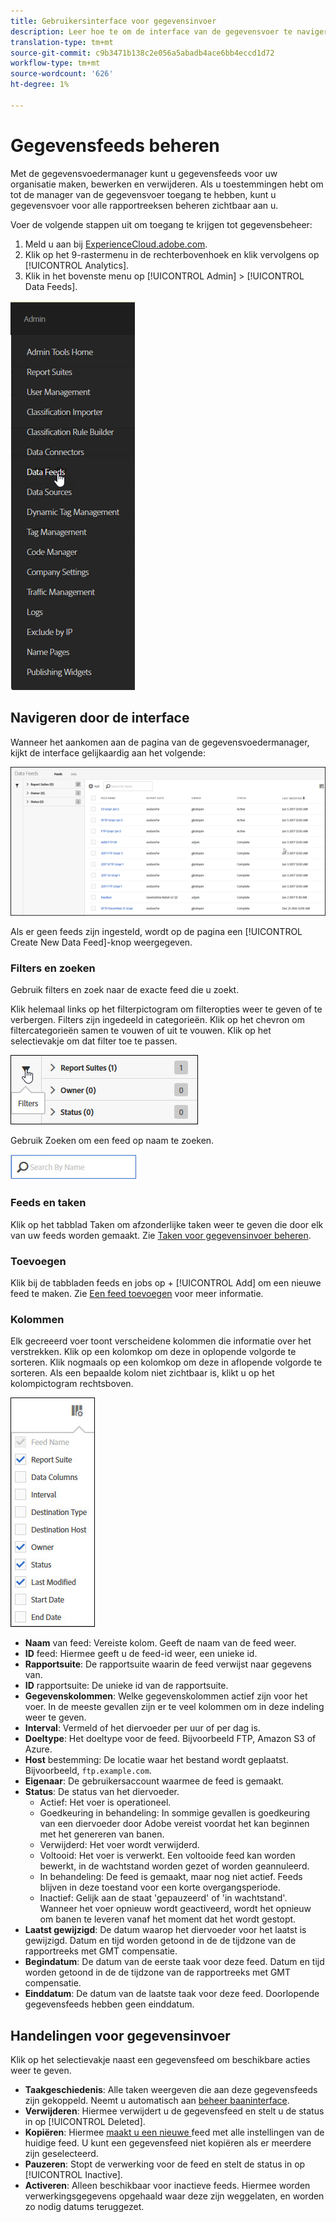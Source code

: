 ```yaml
---
title: Gebruikersinterface voor gegevensinvoer
description: Leer hoe te om de interface van de gegevensvoer te navigeren.
translation-type: tm+mt
source-git-commit: c9b3471b138c2e056a5abadb4ace6bb4eccd1d72
workflow-type: tm+mt
source-wordcount: '626'
ht-degree: 1%

---
```



# Gegevensfeeds beheren

Met de gegevensvoedermanager kunt u gegevensfeeds voor uw organisatie maken, bewerken en verwijderen. Als u toestemmingen hebt om tot de manager van de gegevensvoer toegang te hebben, kunt u gegevensvoer voor alle rapportreeksen beheren zichtbaar aan u.

Voer de volgende stappen uit om toegang te krijgen tot gegevensbeheer:

1. Meld u aan bij [ExperienceCloud.adobe.com](https://experiencecloud.adobe.com).
2. Klik op het 9-rastermenu in de rechterbovenhoek en klik vervolgens op [!UICONTROL Analytics].
3. Klik in het bovenste menu op [!UICONTROL Admin] > [!UICONTROL Data Feeds].

![Menu Gegevensinvoer](assets/AdminMenu.png)

## Navigeren door de interface

Wanneer het aankomen aan de pagina van de gegevensvoedermanager, kijkt de interface gelijkaardig aan het volgende:

![Gegevensfeeds](assets/feeds.png)

Als er geen feeds zijn ingesteld, wordt op de pagina een [!UICONTROL Create New Data Feed]-knop weergegeven.

### Filters en zoeken

Gebruik filters en zoek naar de exacte feed die u zoekt.

Klik helemaal links op het filterpictogram om filteropties weer te geven of te verbergen. Filters zijn ingedeeld in categorieën. Klik op het chevron om filtercategorieën samen te vouwen of uit te vouwen. Klik op het selectievakje om dat filter toe te passen.

![Filter](assets/filters.jpg)

Gebruik Zoeken om een feed op naam te zoeken.

![Zoeken](assets/search.jpg)

### Feeds en taken

Klik op het tabblad Taken om afzonderlijke taken weer te geven die door elk van uw feeds worden gemaakt. Zie [Taken voor gegevensinvoer beheren](df-manage-jobs.md).

### Toevoegen

Klik bij de tabbladen feeds en jobs op + [!UICONTROL Add] om een nieuwe feed te maken. Zie [Een feed toevoegen](create-feed.md) voor meer informatie.

### Kolommen

Elk gecreeerd voer toont verscheidene kolommen die informatie over het verstrekken. Klik op een kolomkop om deze in oplopende volgorde te sorteren. Klik nogmaals op een kolomkop om deze in aflopende volgorde te sorteren. Als een bepaalde kolom niet zichtbaar is, klikt u op het kolompictogram rechtsboven.

![Kolompictogram](assets/cols.jpg)

* **Naam** van feed: Vereiste kolom. Geeft de naam van de feed weer.
* **ID** feed: Hiermee geeft u de feed-id weer, een unieke id.
* **Rapportsuite**: De rapportsuite waarin de feed verwijst naar gegevens van.
* **ID** rapportsuite: De unieke id van de rapportsuite.
* **Gegevenskolommen**: Welke gegevenskolommen actief zijn voor het voer. In de meeste gevallen zijn er te veel kolommen om in deze indeling weer te geven.
* **Interval**: Vermeld of het diervoeder per uur of per dag is.
* **Doeltype**: Het doeltype voor de feed. Bijvoorbeeld FTP, Amazon S3 of Azure.
* **Host** bestemming: De locatie waar het bestand wordt geplaatst. Bijvoorbeeld, `ftp.example.com`.
* **Eigenaar**: De gebruikersaccount waarmee de feed is gemaakt.
* **Status**: De status van het diervoeder.
   * Actief: Het voer is operationeel.
   * Goedkeuring in behandeling: In sommige gevallen is goedkeuring van een diervoeder door Adobe vereist voordat het kan beginnen met het genereren van banen.
   * Verwijderd: Het voer wordt verwijderd.
   * Voltooid: Het voer is verwerkt. Een voltooide feed kan worden bewerkt, in de wachtstand worden gezet of worden geannuleerd.
   * In behandeling: De feed is gemaakt, maar nog niet actief. Feeds blijven in deze toestand voor een korte overgangsperiode.
   * Inactief: Gelijk aan de staat &#39;gepauzeerd&#39; of &#39;in wachtstand&#39;. Wanneer het voer opnieuw wordt geactiveerd, wordt het opnieuw om banen te leveren vanaf het moment dat het wordt gestopt.
* **Laatst gewijzigd**: De datum waarop het diervoeder voor het laatst is gewijzigd. Datum en tijd worden getoond in de de tijdzone van de rapportreeks met GMT compensatie.
* **Begindatum**: De datum van de eerste taak voor deze feed. Datum en tijd worden getoond in de de tijdzone van de rapportreeks met GMT compensatie.
* **Einddatum**: De datum van de laatste taak voor deze feed. Doorlopende gegevensfeeds hebben geen einddatum.

## Handelingen voor gegevensinvoer

Klik op het selectievakje naast een gegevensfeed om beschikbare acties weer te geven.

* **Taakgeschiedenis**: Alle taken weergeven die aan deze gegevensfeeds zijn gekoppeld. Neemt u automatisch aan [beheer baaninterface](df-manage-jobs.md).
* **Verwijderen**: Hiermee verwijdert u de gegevensfeed en stelt u de status in op  [!UICONTROL Deleted].
* **Kopiëren**: Hiermee  [maakt u een nieuwe ](create-feed.md) feed met alle instellingen van de huidige feed. U kunt een gegevensfeed niet kopiëren als er meerdere zijn geselecteerd.
* **Pauzeren**: Stopt de verwerking voor de feed en stelt de status in op  [!UICONTROL Inactive].
* **Activeren**: Alleen beschikbaar voor inactieve feeds. Hiermee worden verwerkingsgegevens opgehaald waar deze zijn weggelaten, en worden zo nodig datums teruggezet.
